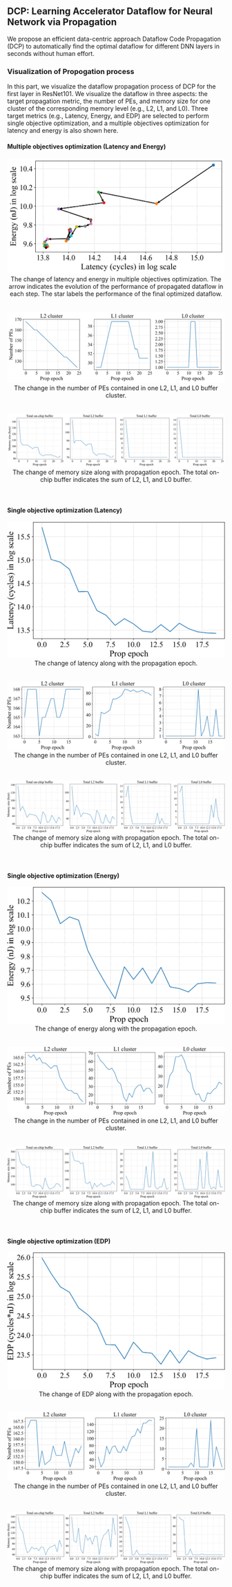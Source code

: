 ## DCP: Learning Accelerator Dataflow for Neural Network via Propagation

We propose an efficient data-centric approach Dataflow Code Propagation (DCP) to automatically find the optimal dataflow for different DNN layers in seconds without human effort.


### Visualization of Propogation process

In this part, we visualize the dataflow propagation process of DCP for the first layer in ResNet101. We visualize the dataflow in three aspects: the target propagation metric, the number of PEs, and memory size for one cluster of the corresponding memory level (e.g., L2, L1, and L0). Three target metrics (e.g., Latency, Energy, and EDP) are selected to perform single objective optimization, and a multiple objectives optimization for latency and energy is also shown here.


#### Multiple objectives optimization (Latency and Energy)

<div>
    <center>	
    <img src="images/multi_latency_energy.png"
         style="zoom:80%"/>
    <br>
    The change of latency and energy in multiple objectives optimization. The arrow indicates the evolution of the performance of propagated dataflow in each step. The star labels the performance of the final optimized dataflow.
    </center>
</div>

<br>
<br>

<div>
    <center>	
    <img src="images/multi_PE.png"
         style="zoom:80%"/>
    <br>
    The change in the number of PEs contained in one L2, L1, and L0 buffer cluster.
    </center>
</div>

<br>
<br>

<div>
    <center>	
    <img src="images/multi_memory.png"
         style="zoom:100%"/>
    <br>
    The change of memory size along with propagation epoch. The total on-chip buffer indicates the sum of L2, L1, and L0 buffer.
    </center>
</div>

<br>
<br>

#### Single objective optimization (Latency)

<div>
    <center>	
    <img src="images/runtime_change.png"
         style="zoom:50%"/>
    <br>
    The change of latency along with the propagation epoch.
    </center>
</div>

<br>
<br>

<div>
    <center>	
    <img src="images/runtime_PE.png"
         style="zoom:80%"/>
    <br>
    The change in the number of PEs contained in one L2, L1, and L0 buffer cluster.
    </center>
</div>

<br>
<br>

<div>
    <center>	
    <img src="images/runtime_memory.png"
         style="zoom:100%"/>
    <br>
    The change of memory size along with propagation epoch. The total on-chip buffer indicates the sum of L2, L1, and L0 buffer.
    </center>
</div>

<br>
<br>

#### Single objective optimization (Energy)

<div>
    <center>	
    <img src="images/energy_change.png"
         style="zoom:50%"/>
    <br>
    The change of energy along with the propagation epoch.
    </center>
</div>

<br>
<br>

<div>
    <center>	
    <img src="images/energy_PE.png"
         style="zoom:80%"/>
    <br>
    The change in the number of PEs contained in one L2, L1, and L0 buffer cluster.
    </center>
</div>

<br>
<br>

<div>
    <center>	
    <img src="images/energy_memory.png"
         style="zoom:100%"/>
    <br>
    The change of memory size along with propagation epoch. The total on-chip buffer indicates the sum of L2, L1, and L0 buffer.
    </center>
</div>

<br>
<br>

#### Single objective optimization (EDP)

<div>
    <center>	
    <img src="images/edp_change.png"
         style="zoom:50%"/>
    <br>
    The change of EDP along with the propagation epoch.
    </center>
</div>

<br>
<br>

<div>
    <center>	
    <img src="images/edp_PE.png"
         style="zoom:80%"/>
    <br>
    The change in the number of PEs contained in one L2, L1, and L0 buffer cluster.
    </center>
</div>

<br>
<br>

<div>
    <center>	
    <img src="images/edp_memory.png"
         style="zoom:100%"/>
    <br>
    The change of memory size along with propagation epoch. The total on-chip buffer indicates the sum of L2, L1, and L0 buffer.
    </center>
</div>

